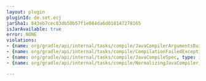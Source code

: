```yaml
---
layout: plugin
pluginId: de.set.ecj
jarSha1: 843eb7cec83db50b57f1e084da6d018147278165
isJarAvailable: true
error: NONE
violations:
- {name: org/gradle/api/internal/tasks/compile/JavaCompilerArgumentsBuilder, type: internal-api-usage}
- {name: org/gradle/api/internal/tasks/compile/CompilationFailedException, type: internal-api-usage}
- {name: org/gradle/api/internal/tasks/compile/JavaCompileSpec, type: internal-api-usage}
- {name: org/gradle/api/internal/tasks/compile/NormalizingJavaCompiler, type: internal-api-usage}

---
```

